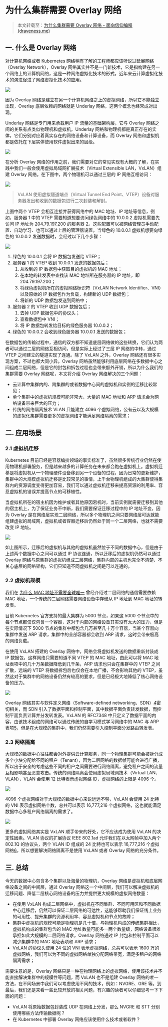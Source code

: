 # 为什么集群需要 Overlay 网络

> 本文转载至：[为什么集群需要 Overlay 网络 - 面向信仰编程 (draveness.me)](https://draveness.me/whys-the-design-overlay-network/)

## 一. 什么是 Overlay 网络

对计算机网络或者 Kubernetes 网络稍有了解的工程师都应该听说过延展网络（Overlay Network），Overlay 网络其实并不是一门新技术，它是指构建在另一个网络上的计算机网络，这是一种网络虚拟化技术的形式，近年来云计算虚拟化技术的演进促进了网络虚拟化技术的应用。

![](../images/77.png)

因为 Overlay 网络是建立在另一个计算机网络之上的虚拟网络，所以它不能独立出现，Overlay 底层依赖的网络就是 Underlay 网络，这两个概念也经常成对出现。

Underlay 网络是专门用来承载用户 IP 流量的基础架构层，它与 Overlay 网络之间的关系有点类似物理机和虚拟机。Underlay 网络和物理机都是真正存在的实体，它们分别对应着真实存在的网络设备和计算设备，而 Overlay 网络和虚拟机都是依托在下层实体使用软件虚拟出来的层级。

![](../images/78.png)

在分析 Overlay 网络的作用之前，我们需要对它的常见实现有大概的了解，在实践中我们一般会使用虚拟局域网扩展技术（Virtual Extensible LAN，VxLAN）组建 Overlay 网络。在下图中，两个物理机可以通过三层的 IP 网络互相访问：

![](../images/79.png)

> VxLAN 使用虚拟隧道端点（Virtual Tunnel End Point、VTEP）设备对服务器发出和收到的数据包进行二次封装和解封。

上图中两个 VTEP 会相互连接并获得网络中的 MAC 地址、IP 地址等信息，例如，服务器 1 中的 VTEP 需要知道想要访问绿色网络中的 10.0.0.2 虚拟机需要先访问 IP 地址为 204.79.197.200 的服务器 2。这些配置可以被网络管理员手动配置、自动学习、也可以通过上层的管理器设置。当绿色的 10.0.0.1 虚拟机想要向绿色的 10.0.0.2 发送数据时，会经过以下几个步骤：

![](../images/80.png)

1. 绿色的 10.0.0.1 会将 IP 数据包发送给 VTEP；
2. 服务器 1 的 VTEP 收到 10.0.0.1 发送的数据包后；
   1. 从收到的 IP 数据包中获取目的虚拟机的 MAC 地址；
   2. 在本地的转发表中查找该 MAC 地址所在服务器的 IP 地址，即 204.79.197.200；
   3. 将绿色虚拟机所在的虚拟网络标识符（VxLAN Network Identifier、VNI）以及原始的 IP 数据包作为负载，构建新的 UDP 数据包；
   4. 将新的 UDP 数据包发送到网络中；
3. 服务器 2 的 VTEP 收到 UDP 数据包后；
   1. 去掉 UDP 数据包中的协议头；
   2. 查看数据包中 VNI；
   3. 将 IP 数据包转发给目标的绿色服务器 10.0.0.2；
4. 绿色的 10.0.0.2 会收到绿色服务器 10.0.0.1 发送的数据包；

在数据包的传输过程中，通信的双方都不知道底层网络做的这些转换，它们认为两者可以通过二层的网络互相访问，但是实际上经过了三层 IP 网络的中转，通过 VTEP 之间建立的隧道实现了连通。除了 VxLAN 之外，Overlay 网络还有很多实现方案，不过也都大同小异。Overlay 网络虽然能够利用底层网络在多数据中心之间组成二层网络，但是它的封包和拆包过程也会带来额外开销，所以为什么我们的集群需要 Overlay 网络呢，本文将介绍 Overlay 网络解决的三个问题：

- 云计算中集群内的、跨集群的或者数据中心间的虚拟机和实例的迁移比较常见；
- 单个集群中的虚拟机规模可能非常大，大量的 MAC 地址和 ARP 请求会为网络设备带来巨大的压力；
- 传统的网络隔离技术 VLAN 只能建立 4096 个虚拟网络，公有云以及大规模的虚拟化集群需要更多的虚拟网络才能满足网络隔离的需求；

## 二. 应用场景

### 2.1 虚拟机迁移

Kubernetes 目前已经是容器编排领域的事实标准了，虽然很多传统行业仍然在使用物理机部署服务，但是越来越多的计算任务在未来都会跑在虚拟机上。虚拟机迁移是将虚拟机从一个物理硬件设备移到另一个设备的过程，因为日常的更新维护，集群中的大规模虚拟机迁移是比较常见的事情，上千台物理机组成的大集群使得集群内的资源调度变得更加容易，我们可以通过虚拟机迁移来提高资源的利用率、容忍虚拟机的错误并提高节点的可移植性。

当虚拟机所在的宿主机因为维护或者其他原因宕机时，当前实例就需要迁移到其他的宿主机上，为了保证业务不中断，我们需要保证迁移过程中的 IP 地址不变，因为 Overlay 是在网络层实现二层网络，所以多个物理机之间只要网络层可达就能组建虚拟的局域网，虚拟机或者容器迁移后仍然处于同一个二层网络，也就不需要改变 IP 地址。

![](../images/81.png)

如上图所示，迁移后的虚拟机与其他的虚拟机虽然位于不同的数据中心，但是由于上述两个数据中心之间可以通过 IP 协议连通，所以迁移后的虚拟机仍然可以通过 Overlay 网络与原集群的虚拟机组成二层网络，集群内部的主机也完全不清楚、不关心底层的网络架构，它们只知道不同虚拟机之间是可以连通的。

### 2.2 虚拟机规模

我们在 [为什么 MAC 地址不需要全球唯一](https://draveness.me/whys-the-design-non-unique-mac-address/) 曾经介绍过二层网络的通信需要依赖 MAC 地址，一个传统的二层网络需要网络设备中存储从 IP 地址到 MAC 地址的转发表。

目前 Kubernetes 官方支持的最大集群为 5000 节点，如果这 5000 个节点中的每个节点都仅仅包含一个容器，这对于内部的网络设备其实没有太大的压力，但是在实际情况下 5000 节点的集群中都包含几万甚至几十万个容器，当某个容器向集群中发送 ARP 请求，集群中的全部容器都会收到 ARP 请求，这时会带来极高的网络负载。

在使用 VxLAN 搭建的 Overlay 网络中，网络会将虚拟机发送的数据重新封装成 IP 数据包，这样网络只需要知道不同 VTEP 的 MAC 地址，由此可以将 MAC 地址表项中的几十万条数据降低到几千条，ARP 请求也只会在集群中的 VTEP 之间扩散，远端的 VTEP 将数据拆包后也仅会在本地广播，不会影响其他的 VTEP，虽然这对于集群中的网络设备仍然有较高的要求，但是已经极大地降低了核心网络设备的压力。

![](../images/82.png)

Overlay 网络其实与软件定义网络（Software-defined networking、SDN）[4](https://draveness.me/whys-the-design-overlay-network/#fn:4)密切相关，而 SDN 引入了数据平面和控制平面，其中数据平面负责转发数据，而控制平面负责计算并分发转发表。VxLAN 的 RFC7348 中只定义了数据平面的内容，由该技术组成的网络可以通过传统的自学习模式学习网络中的 MAC 与 ARP 表项[5](https://draveness.me/whys-the-design-overlay-network/#fn:5)，但是在大规模的集群中，我们仍然需要引入控制平面分发路由转发表。

### 2.3 网络隔离

大规模的数据中心往往都会对外提供云计算服务，同一个物理集群可能会被拆分成多个小块分配给不同的租户（Tenant），因为二层网络的数据帧可能会进行广播，所以出于安全的考虑这些不同的租户之间需要进行网络隔离，避免租户之间的流量互相影响甚至恶意攻击。传统的网络隔离会使用虚拟局域网技术（Virtual LAN、VLAN），VLAN 会使用 12 比特表示虚拟网络 ID，虚拟网络的上限是 4096 个。

![](../images/83.png)

4096 个虚拟网络对于大规模的数据中心来说远远不够，VxLAN 会使用 24 比特的 VNI 表示虚拟网络个数，总共可以表示 16,777,216 个虚拟网络，这也就能满足数据中心多租户网络隔离的需求了。

![](../images/84.png)

更多的虚拟网络其实是 VxLAN 顺手带来的好处，它不应该成为使用 VxLAN 的决定性因素。VLAN 协议的扩展协议 IEEE 802.1ad 允许我们在以太网帧中加入两个 802.1Q 的协议头，两个 VLAN ID 组成的 24 比特也可以表示 16,777,216 个虚拟网络[6](https://draveness.me/whys-the-design-overlay-network/#fn:6)，所以想要解决网络隔离不是使用 VxLAN 或者 Overlay 网络的充分条件。

## 三. 总结

今天的数据中心包含多个集群以及海量的物理机，Overlay 网络是虚拟机和底层网络设备之间的中间层，通过 Overlay 网络这一个中间层，我们可以解决虚拟机的迁移问题、降低二层核心网络设备的压力并提供更大规模的虚拟网络数量：

- 在使用 VxLAN 构成二层网络中，虚拟机在不同集群、不同可用区和不同数据中心迁移后，仍然可以保证二层网络的可达性，这能够帮助我们保证线上业务的可用性、提升集群的资源利用率、容忍虚拟机和节点的故障；
- 集群中虚拟机的规模可能是物理机是几十倍，与物理机构成的传统集群相比，虚拟机构成的集群包含的 MAC 地址数量可能多一两个数量级，网络设备很难承担如此大规模的二层网络请求，Overlay 网络通过 IP 封包和控制平面可以减少集群中的 MAC 地址表项和 ARP 请求；
- VxLAN 的协议头使用 24 位的 VNI 表示虚拟网络，总共可以表示 1600 万的虚拟网络，我们可以为不同的虚拟网络单独分配网络带宽，满足多租户的网络隔离需求；

需要注意的是，Overlay 网络只是一种在物理网络上的虚拟网络，使用该技术并不能直接解决集群中的规模性等问题，而 VxLAN 也不是组建 Overlay 网络的唯一方法，在不同场景中我们可以考虑使用不同的技术，例如：NVGRE、GRE 等。到最后，我们还是来看一些比较开放的相关问题，有兴趣的读者可以仔细思考一下下面的问题：

- VxLAN 将原始数据包封装成 UDP 在网络上分发，那么 NVGRE 和 STT 分别使用哪些方法传输数据呢？
- 在 Kubernetes 中部署 Overlay 网络应该使用什么技术或者软件？

